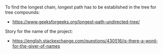 To find the longest chain, longest path has to be established in the tree
for tree compounds:

* https://www.geeksforgeeks.org/longest-path-undirected-tree/

Story for the name of the project:

* https://english.stackexchange.com/questions/430516/is-there-a-word-for-the-giver-of-names
